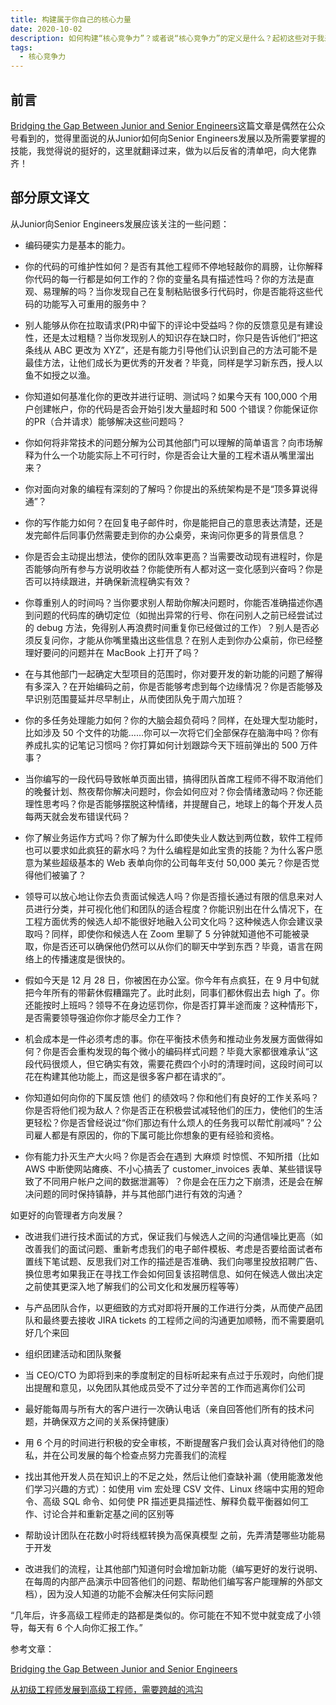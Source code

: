 ```yaml
--- 
title: 构建属于你自己的核心力量
date: 2020-10-02
description: 如何构建“核心竞争力”？或者说“核心竞争力”的定义是什么？起初这些对于我来说是完全没有概念的，但是看到了这么一篇文章，感觉里面说的很好，所以摘抄下来，时不时看看，反省反省。
tags:
  - 核心竞争力
--- 
```


前言
------
[Bridging the Gap Between Junior and Senior Engineers](https://medium.com/@jacobcomer/bridging-the-gap-between-junior-and-senior-engineers-571b2248fbb8)这篇文章是偶然在公众号看到的，觉得里面说的从Junior如何向Senior Engineers发展以及所需要掌握的技能，我觉得说的挺好的，这里就翻译过来，做为以后反省的清单吧，向大佬靠齐！

部分原文译文
-----
从Junior向Senior Engineers发展应该关注的一些问题：



- 编码硬实力是基本的能力。

- 你的代码的可维护性如何？是否有其他工程师不停地轻敲你的肩膀，让你解释你代码的每一行都是如何工作的？你的变量名具有描述性吗？你的方法是直观、易理解的吗？当你发现自己在复制粘贴很多行代码时，你是否能将这些代码的功能写入可重用的服务中？

- 别人能够从你在拉取请求(PR)中留下的评论中受益吗？你的反馈意见是有建设性，还是太过粗糙？当你发现别人的知识存在缺口时，你只是告诉他们“把这条线从 ABC 更改为 XYZ”，还是有能力引导他们认识到自己的方法可能不是最佳方法，让他们成长为更优秀的开发者？毕竟，同样是学习新东西，授人以鱼不如授之以渔。

- 你知道如何基准化你的更改并进行证明、测试吗？如果今天有 100,000 个用户创建帐户，你的代码是否会开始引发大量超时和 500 个错误？你能保证你的PR（合并请求）能够解决这些问题吗？

- 你如何将非常技术的问题分解为公司其他部门可以理解的简单语言？向市场解释为什么一个功能实际上不可行时，你是否会让大量的工程术语从嘴里溜出来？

- 你对面向对象的编程有深刻的了解吗？你提出的系统架构是不是“顶多算说得通”？
- 你的写作能力如何？在回复电子邮件时，你是能把自己的意思表达清楚，还是发完邮件后同事仍然需要走到你的办公桌旁，来询问你更多的背景信息？

- 你是否会主动提出想法，使你的团队效率更高？当需要改动现有进程时，你是否能够向所有参与方说明收益？你能使所有人都对这一变化感到兴奋吗？你是否可以持续跟进，并确保新流程确实有效？

- 你尊重别人的时间吗？当你要求别人帮助你解决问题时，你能否准确描述你遇到问题的代码库的确切定位（如抛出异常的行号、你在问别人之前已经尝试过的 debug 方法，免得别人再浪费时间重复你已经做过的工作）？别人是否必须反复问你，才能从你嘴里撬出这些信息？在别人走到你办公桌前，你已经整理好要问的问题并在 MacBook 上打开了吗？

- 在与其他部门一起确定大型项目的范围时，你对要开发的新功能的问题了解得有多深入？在开始编码之前，你是否能够考虑到每个边缘情况？你是否能够及早识别范围蔓延并尽早制止，从而使团队免于周六加班？

- 你的多任务处理能力如何？你的大脑会超负荷吗？同样，在处理大型功能时，比如涉及 50 个文件的功能……你可以一次将它们全部保存在脑海中吗？你有养成扎实的记笔记习惯吗？你打算如何计划跟踪今天下班前弹出的 500 万件事？

- 当你编写的一段代码导致帐单页面出错，搞得团队首席工程师不得不取消他们的晚餐计划、熬夜帮你解决问题时，你会如何应对？你会情绪激动吗？你还能理性思考吗？你是否能够摆脱这种情绪，并提醒自己，地球上的每个开发人员每两天就会发布错误代码？

- 你了解业务运作方式吗？你了解为什么即使失业人数达到两位数，软件工程师也可以要求如此疯狂的薪水吗？为什么编程是如此宝贵的技能？为什么客户愿意为某些超级基本的 Web 表单向你的公司每年支付 50,000 美元？你是否觉得他们被骗了？

- 领导可以放心地让你去负责面试候选人吗？你是否擅长通过有限的信息来对人员进行分类，并可视化他们和团队的适合程度？你能识别出在什么情况下，在工程方面优秀的候选人却不能很好地融入公司文化吗？这种候选人你会建议录取吗？同样，即使你和候选人在 Zoom 里聊了 5 分钟就知道他不可能被录取，你是否还可以确保他仍然可以从你们的聊天中学到东西？毕竟，语言在网络上的传播速度是很快的。

- 假如今天是 12 月 28 日，你被困在办公室。你今年有点疯狂，在 9 月中旬就把今年所有的带薪休假糟蹋完了。此时此刻，同事们都休假出去 high 了。你还能按时上班吗？领导不在身边惩罚你，你是否打算半途而废？这种情形下，是否需要领导强迫你你才能尽全力工作？

- 机会成本是一件必须考虑的事。你在平衡技术债务和推动业务发展方面做得如何？你是否会重构发现的每个微小的编码样式问题？毕竟大家都很难承认“这段代码很烦人，但它确实有效，需要花费四个小时的清理时间，这段时间可以花在构建其他功能上，而这是很多客户都在请求的”。

- 你知道如何向你的下属反馈 他们 的绩效吗？你和他们有良好的工作关系吗？你是否将他们视为敌人？你是否正在积极尝试减轻他们的压力，使他们的生活更轻松？你是否曾经说过“你们那边有什么烦人的任务我可以帮忙削减吗”？公司雇人都是有原因的，你的下属可能比你想象的更有经验和资格。

- 你有能力扑灭生产大火吗？你是否会在遇到 大麻烦 时惊慌、不知所措（比如 AWS 中断使网站瘫痪、不小心搞丢了 customer_invoices 表单、某些错误导致了不同用户帐户之间的数据泄漏等）？你是会在压力之下崩溃，还是会在解决问题的同时保持镇静，并与其他部门进行有效的沟通？

如更好的向管理者方向发展？

- 改进我们进行技术面试的方式，保证我们与候选人之间的沟通信噪比更高（如改善我们的面试问题、重新考虑我们的电子邮件模板、考虑是否要给面试者布置线下笔试题、反思我们对工作的描述是否准确、我们向哪里投放招聘广告、换位思考如果我正在寻找工作会如何回复该招聘信息、如何在候选人做出决定之前使其更深入地了解我们的公司文化和发展历程等等）

- 与产品团队合作，以更细致的方式对即将开展的工作进行分类，从而使产品团队和最终要去接收 JIRA tickets 的工程师之间的沟通更加顺畅，而不需要磨叽好几个来回

- 组织团建活动和团队聚餐

- 当 CEO/CTO 为即将到来的季度制定的目标听起来有点过于乐观时，向他们提出提醒和意见，以免团队其他成员受不了过分辛苦的工作而逃离你们公司

- 最好能每周与所有大的客户进行一次确认电话（亲自回答他们所有的技术问题，并确保双方之间的关系保持健康）

- 用 6 个月的时间进行积极的安全审核，不断提醒客户我们会认真对待他们的隐私，并在公司发展的每个检查点努力完善我们的流程

- 找出其他开发人员在知识上的不足之处，然后让他们查缺补漏（使用能激发他们学习兴趣的方式）：如使用 vim 宏处理 CSV 文件、Linux 终端中实用的短命令、高级 SQL 命令、如何使 PR 描述更具描述性、解释负载平衡器如何工作、讨论合并和重新定基之间的区别等

- 帮助设计团队在花数小时将线框转换为高保真模型 之前，先弄清楚哪些功能易于开发

- 改进我们的流程，让其他部门知道何时会增加新功能（编写更好的发行说明、在每周的内部产品演示中回答他们的问题、帮助他们编写客户能理解的外部文档），因为没人知道的功能不会解决任何实际问题

“几年后，许多高级工程师走的路都是类似的。你可能在不知不觉中就变成了小领导，每天有 6 个人向你汇报工作。”


参考文章：

[Bridging the Gap Between Junior and Senior Engineers](https://medium.com/@jacobcomer/bridging-the-gap-between-junior-and-senior-engineers-571b2248fbb8)

[从初级工程师发展到高级工程师，需要跨越的鸿沟](https://mp.weixin.qq.com/s?__biz=MjM5MDE0Mjc4MA==&mid=2651044994&idx=2&sn=3ec4cec72005bedf2871aa51e6797810&chksm=bdbe44d18ac9cdc74899b7db1af4327d7f7c105882475a7261ecc6365b29ab9de4a50c4d8792&scene=126&sessionid=1601612361&key=92bd8fadcb6a48582ba00a5cf8b8dda29bd2cbd845d7f4be8fd1aa2adfc022015fc22b94f6e093a164a428b153f65bf92a2db9555922fc8b71aaf22382af6657f75366044351a24f93e115f0e07f06a0395a6e563bda878a5b4851100eba585d7bfff7ae110fdc487937bc23bc881845cf9fbe640b2ec9168dc4c37e96c67e4d&ascene=1&uin=MTcwOTE1MTEyMw%3D%3D&devicetype=Windows+10+x64&version=62090070&lang=zh_CN&exportkey=AX4Qqfsk7VJ1vh7G9EqzVQc%3D&pass_ticket=iAiY4i9x3ClORTZ1oyzCuk3Ph%2FBMcbMzY9sQFKSb3XdaBF6RjtuBZzqDaLWP5WAf&wx_header=0)